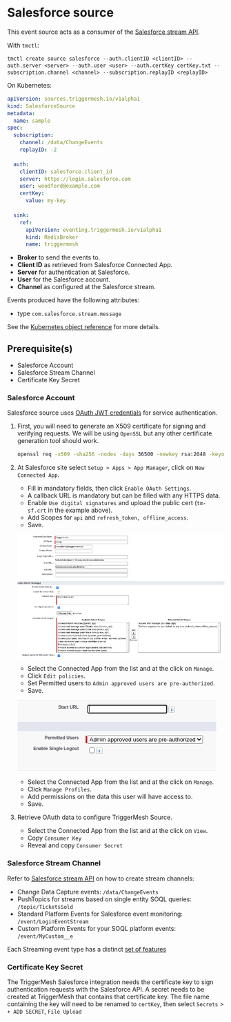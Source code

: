 # Salesforce source

This event source acts as a consumer of the [Salesforce stream API][salesforce-stream-api-docs].

With `tmctl`:

```
tmctl create source salesforce --auth.clientID <clientID> --auth.server <server> --auth.user <user> --auth.certKey certKey.txt --subscription.channel <channel> --subscription.replayID <replayID>
```

On Kubernetes:

```yaml
apiVersion: sources.triggermesh.io/v1alpha1
kind: SalesforceSource
metadata:
  name: sample
spec:
  subscription:
    channel: /data/ChangeEvents
    replayID: -2

  auth:
    clientID: salesforce.client_id
    server: https://login.salesforce.com
    user: woodford@example.com
    certKey:
      value: my-key

  sink:
    ref:
      apiVersion: eventing.triggermesh.io/v1alpha1
      kind: RedisBroker
      name: triggermesh
```

- **Broker** to send the events to.
- **Client ID** as retrieved from Salesforce Connected App.
- **Server** for authentication at Salesforce.
- **User** for the Salesforce account.
- **Channel** as configured at the Salesforce stream.

Events produced have the following attributes:

* type `com.salesforce.stream.message`

See the [Kubernetes object reference](../../reference/sources/#sources.triggermesh.io/v1alpha1.SalesforceSource) for more details.

## Prerequisite(s)

- Salesforce Account
- Salesforce Stream Channel
- Certificate Key Secret

### Salesforce Account

Salesforce source uses [OAuth JWT credentials][salesforce-oauth-jwt] for service authentication.

1. First, you will need to generate an X509 certificate for signing and verifying requests.
We will be using `OpenSSL` but any other certificate generation tool should work.

    ```sh
    openssl req -x509 -sha256 -nodes -days 36500 -newkey rsa:2048 -keyout tm-sf.key -out tm-sf.crt
    ```

1. At Salesforce site select `Setup > Apps > App Manager`, click on `New Connected App`.

    - Fill in mandatory fields, then click `Enable OAuth Settings`.
    - A callback URL is mandatory but can be filled with any HTTPS data.
    - Enable `Use digital signatures` and upload the public cert (`tm-sf.crt` in the example above).
    - Add Scopes for `api` and `refresh_token, offline_access`.
    - Save.

    ![Salesforce connected app](../assets/images/salesforce/salesforce-connected-app.png)

    - Select the Connected App from the list and at the click on `Manage`.
    - Click `Edit policies`.
    - Set Permitted users to `Admin approved users are pre-authorized`.
    - Save.

    ![Connected app policies](../assets/images/salesforce/connected-app-policies.png)

    - Select the Connected App from the list and at the click on `Manage`.
    - Click `Manage Profiles`.
    - Add permissions on the data this user will have access to.
    - Save.

1. Retrieve OAuth data to configure TriggerMesh Source.

   - Select the Connected App from the list and at the click on `View`.
   - Copy `Consumer Key`
   - Reveal and copy `Consumer Secret`

### Salesforce Stream Channel

Refer to [Salesforce stream API][salesforce-stream-api-docs] on how to create stream channels:

- Change Data Capture events: `/data/ChangeEvents`
- PushTopics for streams based on single entity SOQL queries: `/topic/TicketsSold`
- Standard Platform Events for Salesforce event monitoring: `/event/LoginEventStream`
- Custom Platform Events for your SOQL platform events: `/event/MyCustom__e`

Each Streaming event type has a distinct [set of features][salesroce-event-features]

### Certificate Key Secret

The TriggerMesh Salesforce integration needs the certificate key to sign authentication requests with the Salesforce API.
A secret needs to be created at TriggerMesh that contains that certificate key.
The file name containing the key will need to be renamed to `certKey`, then select `Secrets` > `+ ADD SECRET`, `File Upload`

[salesforce-stream-api-docs]: https://developer.salesforce.com/docs/atlas.en-us.api_streaming.meta/api_streaming/
[salesforce-oauth-jwt]: https://help.salesforce.com/articleView?id=remoteaccess_oauth_jwt_flow.htm
[salesroce-event-features]: https://developer.salesforce.com/docs/atlas.en-us.api_streaming.meta/api_streaming/event_comparison.htm
[ce]: https://cloudevents.io/
